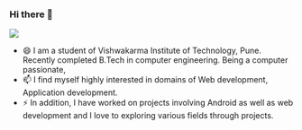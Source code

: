 ### Hi there 👋
![](https://komarev.com/ghpvc/?username=KshitijMagare19)

- 😄 I am a student of Vishwakarma Institute of Technology, Pune. Recently completed B.Tech in computer engineering. Being a computer passionate, 
- 📫 I find myself highly interested in domains of Web development, Application development. 
- ⚡ In addition, I have worked on projects involving Android as well as web development and I love to exploring various fields through projects. 


    
<!--
**KshitijMagare19/KshitijMagare19** is a ✨ _special_ ✨ repository because its `README.md` (this file) appears on your GitHub profile.

Here are some ideas to get you started:

- 🔭 I’m currently working on ...
- 🌱 I’m currently learning ...
- 👯 I’m looking to collaborate on ...
- 🤔 I’m looking for help with ...
- 💬 Ask me about ...
- 📫 How to reach me: ...
- 😄 Pronouns: ...
- ⚡ Fun fact: ...
-->
